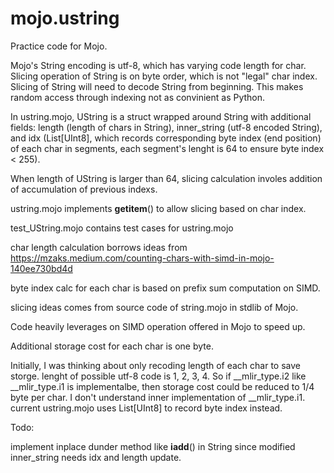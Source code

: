 # mojo.ustring

Practice code for Mojo.

Mojo's String encoding is utf-8, which has varying code length for char. Slicing operation of String is on byte order, which is not "legal" char index.
Slicing of String will need to decode String from beginning. This makes random access through indexing not as convinient as Python.

In ustring.mojo, UString is a struct wrapped around String with additional fields: length (length of chars in String), inner_string (utf-8 encoded String), and idx (List[UInt8], which records corresponding byte index (end position) of each char in segments, each segment's lenght is 64 to ensure byte index < 255).

When length of UString is larger than 64, slicing calculation involes addition of accumulation of previous indexs.

ustring.mojo implements __getitem__() to allow slicing based on char index.

test_UString.mojo contains test cases for ustring.mojo

char length calculation borrows ideas from https://mzaks.medium.com/counting-chars-with-simd-in-mojo-140ee730bd4d

byte index calc for each char is based on prefix sum computation on SIMD. 

slicing ideas comes from source code of string.mojo in stdlib of Mojo.

Code heavily leverages on SIMD operation offered in Mojo to speed up. 

Additional storage cost for each char is one byte. 

Initially, I was thinking about only recoding length of each char to save storge. lenght of possible utf-8 code is 1, 2, 3, 4. So if __mlir_type.i2 like __mlir_type.i1 is implementalbe, then storage cost could be reduced to 1/4 byte per char. I don't understand inner implementation of __mlir_type.i1. current ustring.mojo uses List[UInt8] to record byte index instead. 

Todo:

implement inplace dunder method like __iadd__() in String since modified inner_string needs idx and length update.
